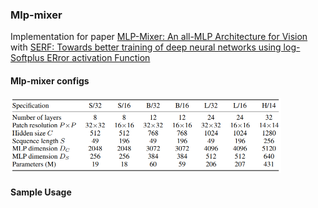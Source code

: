 ### Mlp-mixer

Implementation for paper [MLP-Mixer: An all-MLP Architecture for Vision](https://arxiv.org/abs/2105.01601) with [SERF: Towards better training of deep neural networks using log-Softplus ERror activation Function](https://arxiv.org/abs/2108.09598)

#### Mlp-mixer configs

<img src="https://github.com/bdghuy/Mlp-mixer/blob/main/configs.PNG" width="433" height="120">

#### Sample Usage
